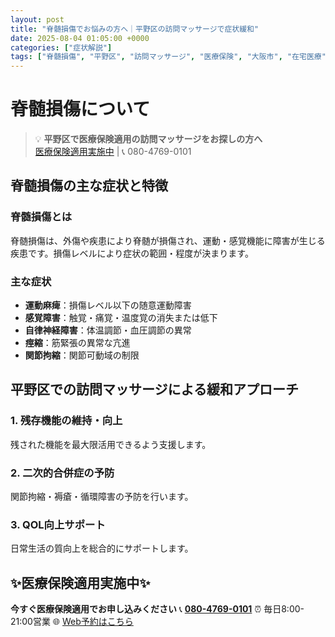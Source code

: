 ```yaml
---
layout: post
title: "脊髄損傷でお悩みの方へ｜平野区の訪問マッサージで症状緩和"
date: 2025-08-04 01:05:00 +0000
categories: ["症状解説"]
tags: ["脊髄損傷", "平野区", "訪問マッサージ", "医療保険", "大阪市", "在宅医療"]
---
```



# 脊髄損傷について

> 💡 **平野区で医療保険適用の訪問マッサージをお探しの方へ**  
> [医療保険適用実施中](https://peraichi.com/landing_pages/view/himawari-massage/) | 📞 080-4769-0101

## 脊髄損傷の主な症状と特徴

### 脊髄損傷とは
脊髄損傷は、外傷や疾患により脊髄が損傷され、運動・感覚機能に障害が生じる疾患です。損傷レベルにより症状の範囲・程度が決まります。

### 主な症状
- **運動麻痺**：損傷レベル以下の随意運動障害
- **感覚障害**：触覚・痛覚・温度覚の消失または低下
- **自律神経障害**：体温調節・血圧調節の異常
- **痙縮**：筋緊張の異常な亢進
- **関節拘縮**：関節可動域の制限

## 平野区での訪問マッサージによる緩和アプローチ

### 1. 残存機能の維持・向上
残された機能を最大限活用できるよう支援します。

### 2. 二次的合併症の予防
関節拘縮・褥瘡・循環障害の予防を行います。

### 3. QOL向上サポート
日常生活の質向上を総合的にサポートします。

## ✨医療保険適用実施中✨

**今すぐ医療保険適用でお申し込みください**
📞 **[080-4769-0101](tel:080-4769-0101)**
⏰ 毎日8:00-21:00営業
🌐 [Web予約はこちら](https://peraichi.com/landing_pages/view/himawari-massage/)
